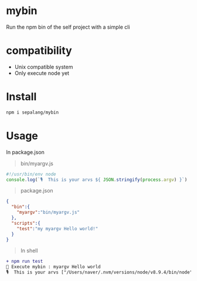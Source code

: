 # mybin
Run the npm bin of the self project with a simple cli

# compatibility
- Unix compatible system
- Only execute node yet

# Install
```sh
npm i sepalang/mybin
```

# Usage
In package.json

> bin/myargv.js
```js
#!/usr/bin/env node
console.log(`🎙️  This is your arvs ${ JSON.stringify(process.argv) }`)
```

> package.json
```json
{
  "bin":{
    "myargv":"bin/myargv.js"
  },
  "scripts":{
    "test":"my myargv Hello world!"
  }
}
```

> In shell
```diff
+ npm run test
🚀 Execute mybin : myargv Hello world
🎙️  This is your arvs ["/Users/naver/.nvm/versions/node/v8.9.4/bin/node","/Users/naver/git/mybin/bin/myargv.js","Hello","world"]
```